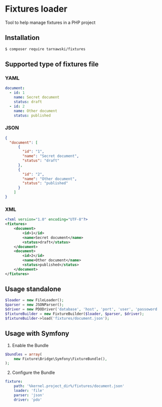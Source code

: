 # Fixtures loader
Tool to help manage fixtures in a PHP project

## Installation
```bash
$ composer require tarnawski/fixtures
```

## Supported type of fixtures file
### YAML
```yaml
document:
  - id: 1
    name: Secret document
    status: draft
  - id: 2
    name: Other document
    status: published
```

### JSON
```json
{
  "document": [
      {
        "id": "1",
        "name": "Secret document",
        "status": "draft"
      },
      {
        "id": "2",
        "name": "Other document",
        "status": "published"
      }
    ]
}
```

### XML
```xml
<?xml version="1.0" encoding="UTF-8"?>
<fixtures>
    <document>
        <id>1</id>
        <name>Secret document</name>
        <status>draft</status>
    </document>
    <document>
        <id>2</id>
        <name>Other document</name>
        <status>published</status>
    </document>
</fixtures>
```

## Usage standalone
```php
$loader = new FileLoader();
$parser = new JSONParser();
$driver = new PDODriver('database', 'host', 'port', 'user', 'passoword');
$fixtureBuilder = new FixtureBuilder($loader, $parser, $driver);
$fixtureBuilder->load('fixtures/document.json');
```

## Usage with Symfony
1. Enable the Bundle
```php
$bundles = array(
    new Fixture\Bridge\Symfony\FixtureBundle(),
);

```
2. Configure the Bundle
```yaml
fixture:
    path: '%kernel.project_dir%/fixtures/document.json'
    loader: 'file'
    parser: 'json'
    driver: 'pdo'
```